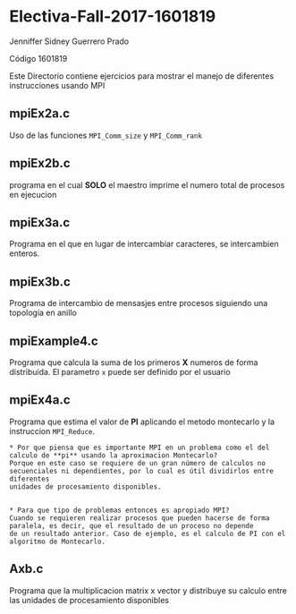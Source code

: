 # Electiva-Fall-2017-1601819

Jenniffer Sidney Guerrero Prado

Código 1601819

Este Directorio contiene ejercicios para mostrar el manejo de diferentes instrucciones usando MPI

## mpiEx2a.c
Uso de las funciones `MPI_Comm_size` y `MPI_Comm_rank`

## mpiEx2b.c
programa en el cual **SOLO** el maestro imprime el numero total de procesos en ejecucion

## mpiEx3a.c
Programa en el que en lugar de intercambiar caracteres, se intercambien enteros.

## mpiEx3b.c
Programa de intercambio de mensasjes entre procesos siguiendo una topología en anillo

## mpiExample4.c
Programa que calcula la suma de los primeros **X** numeros de forma distribuida.
El parametro `x` puede ser definido por el usuario

## mpiEx4a.c
Programa que estima el valor de **PI** aplicando el metodo montecarlo y la instruccion
`MPI_Reduce`.


	* Por que piensa que es importante MPI en un problema como el del calculo de **pi** usando la aproximacion Montecarlo?
	Porque en este caso se requiere de un gran número de calculos no secuenciales ni dependientes, por lo cual es útil dividirlos entre diferentes
	unidades de procesamiento disponibles.
	
	
	* Para que tipo de problemas entonces es apropiado MPI?
	Cuando se requieren realizar procesos que pueden hacerse de forma paralela, es decir, que el resultado de un proceso no depende
	de un resultado anterior. Caso de ejemplo, es el calculo de PI con el algoritmo de Montecarlo. 

## Axb.c
Programa que la multiplicacion matrix x vector y distribuye su calculo entre
las unidades de procesamiento disponibles
